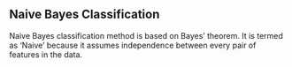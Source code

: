 ## Naive Bayes Classification

Naive Bayes classification method is based on Bayes’ theorem. It is termed as ‘Naive’ because it assumes independence between every pair of features in the data.